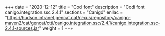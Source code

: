 +++
date        = "2020-12-12"
title       = "Codi font"
description = "Codi font canigo.integration.ssc 2.4.1"
sections    = "Canigó"
enllac		= "https://hudson.intranet.gencat.cat/nexus/repository/canigo-maven2/cat/gencat/ctti/canigo.integration.ssc/2.4.1/canigo.integration.ssc-2.4.1-sources.jar"
weight		= 1
+++
